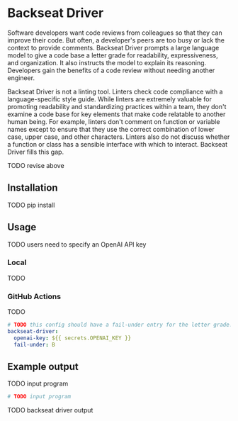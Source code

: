 # Backseat Driver

Software developers want code reviews from colleagues so that they can improve
their code.
But often, a developer's peers are too busy or lack the context to provide
comments.
Backseat Driver prompts a large language model to give a code base a letter
grade for readability, expressiveness, and organization.
It also instructs the model to explain its reasoning.
Developers gain the benefits of a code review without needing another engineer.

Backseat Driver is not a linting tool.
Linters check code compliance with a language-specific style guide.
While linters are extremely valuable for promoting readability and
standardizing practices within a team, they don't examine a code base for key
elements that make code relatable to another human being.
For example, linters don't comment on function or variable names except to
ensure that they use the correct combination of lower case, upper case, and
other characters.
Linters also do not discuss whether a function or class has a sensible
interface with which to interact.
Backseat Driver fills this gap.

TODO revise above

## Installation

TODO pip install

## Usage

TODO users need to specify an OpenAI API key

### Local

TODO

### GitHub Actions

TODO

```yaml
# TODO this config should have a fail-under entry for the letter grade. Here, code must score at least a B
backseat-driver:
  openai-key: ${{ secrets.OPENAI_KEY }}
  fail-under: B
```

## Example output

TODO input program

```python
# TODO input program
```

TODO backseat driver output
